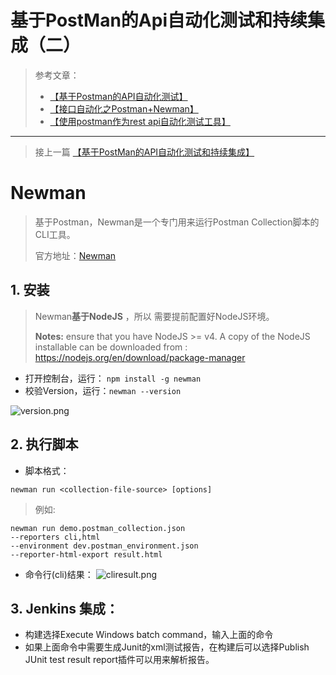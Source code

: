 # 基于PostMan的Api自动化测试和持续集成（二）

>参考文章：
>
> - [【基于Postman的API自动化测试】](https://segmentfault.com/a/1190000005055899)
> - [【接口自动化之Postman+Newman】](http://www.cnblogs.com/zuoshaowei/p/6192863.html)
> - [【使用postman作为rest api自动化测试工具】](https://segmentfault.com/a/1190000008279947)

----------

> 接上一篇 [【基于PostMan的API自动化测试和持续集成】](https://github.com/ZiqiWill/Notes/blob/master/Postman%E7%9A%84API%E8%87%AA%E5%8A%A8%E5%8C%96%E6%B5%8B%E8%AF%95%E5%92%8C%E6%8C%81%E7%BB%AD%E9%9B%86%E6%88%90%EF%BC%88%E4%B8%80%EF%BC%89.md)

# Newman
> 基于Postman，Newman是一个专门用来运行Postman Collection脚本的CLI工具。
> 
> 官方地址：[Newman](https://www.npmjs.com/package/newman)

## 1. 安装
> Newman**基于NodeJS** ，所以 需要提前配置好NodeJS环境。
> 
> **Notes:** ensure that you have NodeJS >= v4. A copy of the NodeJS installable can be downloaded from :
>  https://nodejs.org/en/download/package-manager


- 打开控制台，运行： `npm install -g newman`
- 校验Version，运行：`newman --version` 

![version.png](https://www.z4a.net/images/2018/01/04/version.png)

## 2. 执行脚本
- 脚本格式：
> 
`newman run <collection-file-source> [options]`

> 例如:
>
```
newman run demo.postman_collection.json 
--reporters cli,html 
--environment dev.postman_environment.json 
--reporter-html-export result.html

```

- 命令行(cli)结果：
![cliresult.png](https://www.z4a.net/images/2018/01/04/cliresult.png)

## 3. Jenkins 集成：
- 构建选择Execute Windows batch command，输入上面的命令
- 如果上面命令中需要生成Junit的xml测试报告，在构建后可以选择Publish JUnit test result report插件可以用来解析报告。
